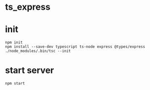 # ts_express

# init
```
npm init
npm install --save-dev typescript ts-node express @types/express
./node_modules/.bin/tsc --init
```

# start server
```
npm start
```
